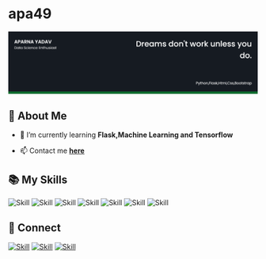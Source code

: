 # apa49
![Aparna-cover](cover-page.png)

## 🧔 About Me


- 🌱 I’m currently learning **Flask,Machine Learning and Tensorflow**

- 📫 Contact me **[here](aparnayadav49@gmail.com)**



## 📚 My Skills



![Skill](https://img.shields.io/badge/HTML5-E34F26?style=for-the-badge&logo=html5&logoColor=white)
![Skill](https://img.shields.io/badge/CSS3-1572B6?style=for-the-badge&logo=css3&logoColor=white)
![Skill](https://img.shields.io/badge/Python-ED8B00?style=for-the-badge&logo=Python&logoColor=white)
![Skill](https://img.shields.io/badge/Bootstrap-563D7C?style=for-the-badge&logo=bootstrap&logoColor=white)
![Skill](https://img.shields.io/badge/Git-F05032?style=for-the-badge&logo=git&logoColor=white)
![Skill](https://img.shields.io/badge/Visual_Studio_Code-0078D4?style=for-the-badge&logo=visual%20studio%20code&logoColor=white)
![Skill](https://img.shields.io/badge/Microsoft_Office-D83B01?style=for-the-badge&logo=microsoft-office&logoColor=white)


## 🤝 Connect

[![Skill](https://img.shields.io/badge/LinkedIn-0077B5?style=for-the-badge&logo=linkedin&logoColor=white)](https://www.linkedin.com/in/aparna-yadav-6097711b6/)
[![Skill](https://img.shields.io/badge/Twitter-1DA1F2?style=for-the-badge&logo=twitter&logoColor=white)](https://twitter.com/Aparna57929608)
[![Skill](https://img.shields.io/badge/GitHub-100000?style=for-the-badge&logo=github&logoColor=white)](https://github.com/apa49)
